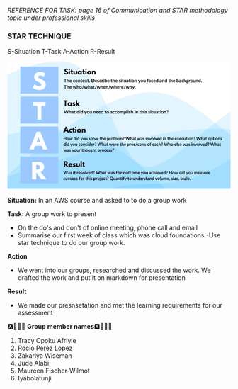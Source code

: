 *REFERENCE FOR TASK: page 16 of Communication and STAR methodology topic under professional skills*

### STAR TECHNIQUE

S-Situation
T-Task
A-Action
R-Result

![alt text](image-2.png)


**Situation:**
In an AWS course and asked to to do a group work


**Task:**
A group work to present 
- On the do's and don't of online meeting, phone call and email
- Summarise our first week of class which was cloud foundations
-Use star technique to do our group work. 

**Action**
- We went into our groups, researched and discussed the work. We drafted the work and put it on markdown for presentation

**Result**
- We made our presnsetation and met the learning requirements for our assessment


🅰️👥👥👥 **Group member names**🅰️👥👥👥
1. Tracy Opoku Afriyie
2. Rocio Perez Lopez
3. Zakariya Wiseman
4. Jude Alabi
5. Maureen Fischer-Wilmot
6. Iyabolatunji


